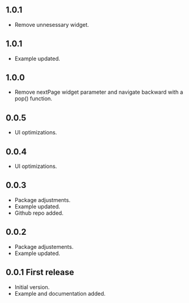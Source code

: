## 1.0.1
 * Remove unnesessary widget.

## 1.0.1
 * Example updated.

## 1.0.0
* Remove nextPage widget parameter and navigate backward with a pop() function.


## 0.0.5
* UI optimizations.

## 0.0.4
* UI optimizations.

## 0.0.3
* Package adjustments.
* Example updated.
* Github repo added.

## 0.0.2
* Package adjustements.
* Example updated.

## 0.0.1 First release
* Initial version.
* Example and documentation added.
